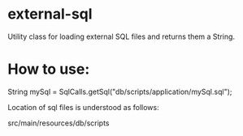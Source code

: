 # external-sql
Utility class for loading external SQL files and returns them a String.

# How to use:

String mySql = SqlCalls.getSql("db/scripts/application/mySql.sql");

Location of sql files is understood as follows:

src/main/resources/db/scripts

